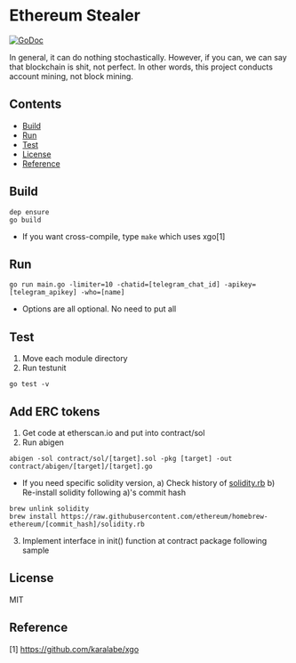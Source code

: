 # Ethereum Stealer
[![GoDoc](https://godoc.org/github.com/hexoul/ether-stealer?status.svg)](https://godoc.org/github.com/hexoul/ether-stealer)

In general, it can do nothing stochastically. However, if you can, we can say that blockchain is shit, not perfect.
In other words, this project conducts account mining, not block mining.

## Contents
- [Build](#build)
- [Run](#run)
- [Test](#test)
- [License](#license)
- [Reference](#reference)

## Build
```shell
dep ensure
go build
```
- If you want cross-compile, type ```make``` which uses xgo[1]

## Run
```shell
go run main.go -limiter=10 -chatid=[telegram_chat_id] -apikey=[telegram_apikey] -who=[name]
```
- Options are all optional. No need to put all

## Test
1. Move each module directory
2. Run testunit
```shell
go test -v
```

## Add ERC tokens
1. Get code at etherscan.io and put into contract/sol
2. Run abigen
```shell
abigen -sol contract/sol/[target].sol -pkg [target] -out contract/abigen/[target]/[target].go
```
  - If you need specific solidity version,
  a) Check history of [solidity.rb](https://github.com/ethereum/homebrew-ethereum/commits/master/solidity.rb)
  b) Re-install solidity following a)'s commit hash
  ```shell
  brew unlink solidity
  brew install https://raw.githubusercontent.com/ethereum/homebrew-ethereum/[commit_hash]/solidity.rb
  ```

3. Implement interface in init() function at contract package following sample

## License
MIT

## Reference
[1] https://github.com/karalabe/xgo
